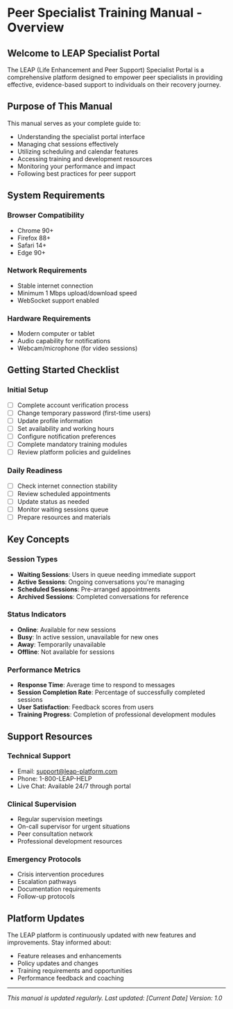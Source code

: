 # Peer Specialist Training Manual - Overview

## Welcome to LEAP Specialist Portal

The LEAP (Life Enhancement and Peer Support) Specialist Portal is a comprehensive platform designed to empower peer specialists in providing effective, evidence-based support to individuals on their recovery journey.

## Purpose of This Manual

This manual serves as your complete guide to:
- Understanding the specialist portal interface
- Managing chat sessions effectively
- Utilizing scheduling and calendar features
- Accessing training and development resources
- Monitoring your performance and impact
- Following best practices for peer support

## System Requirements

### Browser Compatibility
- Chrome 90+
- Firefox 88+
- Safari 14+
- Edge 90+

### Network Requirements
- Stable internet connection
- Minimum 1 Mbps upload/download speed
- WebSocket support enabled

### Hardware Requirements
- Modern computer or tablet
- Audio capability for notifications
- Webcam/microphone (for video sessions)

## Getting Started Checklist

### Initial Setup
- [ ] Complete account verification process
- [ ] Change temporary password (first-time users)
- [ ] Update profile information
- [ ] Set availability and working hours
- [ ] Configure notification preferences
- [ ] Complete mandatory training modules
- [ ] Review platform policies and guidelines

### Daily Readiness
- [ ] Check internet connection stability
- [ ] Review scheduled appointments
- [ ] Update status as needed
- [ ] Monitor waiting sessions queue
- [ ] Prepare resources and materials

## Key Concepts

### Session Types
- **Waiting Sessions**: Users in queue needing immediate support
- **Active Sessions**: Ongoing conversations you're managing
- **Scheduled Sessions**: Pre-arranged appointments
- **Archived Sessions**: Completed conversations for reference

### Status Indicators
- **Online**: Available for new sessions
- **Busy**: In active session, unavailable for new ones
- **Away**: Temporarily unavailable
- **Offline**: Not available for sessions

### Performance Metrics
- **Response Time**: Average time to respond to messages
- **Session Completion Rate**: Percentage of successfully completed sessions
- **User Satisfaction**: Feedback scores from users
- **Training Progress**: Completion of professional development modules

## Support Resources

### Technical Support
- Email: support@leap-platform.com
- Phone: 1-800-LEAP-HELP
- Live Chat: Available 24/7 through portal

### Clinical Supervision
- Regular supervision meetings
- On-call supervisor for urgent situations
- Peer consultation network
- Professional development resources

### Emergency Protocols
- Crisis intervention procedures
- Escalation pathways
- Documentation requirements
- Follow-up protocols

## Platform Updates

The LEAP platform is continuously updated with new features and improvements. Stay informed about:
- Feature releases and enhancements
- Policy updates and changes
- Training requirements and opportunities
- Performance feedback and coaching

---

*This manual is updated regularly. Last updated: [Current Date]*
*Version: 1.0*